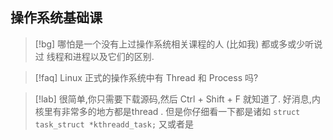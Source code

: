 
##  操作系统基础课

>[!bg] 哪怕是一个没有上过操作系统相关课程的人 (比如我) 都或多或少听说过 线程和进程以及它们的区别. 

>[!faq] Linux 正式的操作系统中有 Thread 和 Process 吗? 

>[!lab] 很简单,你只需要下载源码,然后 Ctrl + Shift + F 就知道了. 
>好消息,内核里有非常多的地方都是thread .
>但是你仔细看一下都是诸如 `struct task_struct *kthreadd_task;` 又或者是  
>



